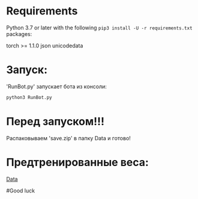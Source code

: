 # Requirements

Python 3.7 or later with the following `pip3 install -U -r requirements.txt` packages:

torch >= 1.1.0
json
unicodedata


# Запуск:

'RunBot.py' запускает бота из консоли:

```bash
python3 RunBot.py
```
# Перед запуском!!!

Распаковываем 'save.zip' в папку Data и готово!

# Предтренированные веса:

[Data](https://yadi.sk/d/piAyf3wNwb2LOg)

#Good luck
